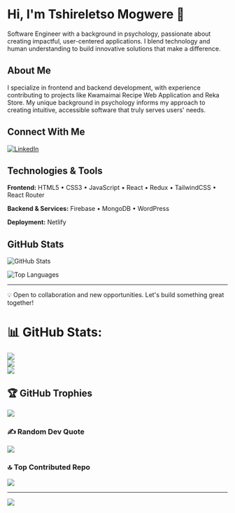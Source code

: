 # Hi, I'm Tshireletso Mogwere 👋

Software Engineer with a background in psychology, passionate about creating impactful, user-centered applications. I blend technology and human understanding to build innovative solutions that make a difference.

## About Me

I specialize in frontend and backend development, with experience contributing to projects like Kwamaimai Recipe Web Application and Reka Store. My unique background in psychology informs my approach to creating intuitive, accessible software that truly serves users' needs.

## Connect With Me

[![LinkedIn](https://img.shields.io/badge/LinkedIn-0A66C2?style=flat&logo=linkedin&logoColor=white)](https://www.linkedin.com/in/tshireletso-mogwere-8aaba6246/)

## Technologies & Tools

**Frontend:** HTML5 • CSS3 • JavaScript • React • Redux • TailwindCSS • React Router

**Backend & Services:** Firebase • MongoDB • WordPress

**Deployment:** Netlify

## GitHub Stats

![GitHub Stats](https://github-readme-stats.vercel.app/api?username=TshireletsoMogwere&show_icons=true&theme=default&hide_border=true&count_private=true)

![Top Languages](https://github-readme-stats.vercel.app/api/top-langs/?username=TshireletsoMogwere&layout=compact&theme=default&hide_border=true)

---

💡 Open to collaboration and new opportunities. Let's build something great together!
# 📊 GitHub Stats:
![](https://github-readme-stats.vercel.app/api?username=TshireletsoMogwere&theme=default&hide_border=false&include_all_commits=true&count_private=true)<br/>
![](https://github-readme-streak-stats.herokuapp.com/?user=TshireletsoMogwere&theme=default&hide_border=false)<br/>
![](https://github-readme-stats.vercel.app/api/top-langs/?username=TshireletsoMogwere&theme=default&hide_border=false&include_all_commits=true&count_private=true&layout=compact)

## 🏆 GitHub Trophies
![](https://github-profile-trophy.vercel.app/?username=TshireletsoMogwere&theme=default&no-frame=true&no-bg=false&margin-w=4)

### ✍️ Random Dev Quote
![](https://quotes-github-readme.vercel.app/api?type=horizontal&theme=radical)

### 🔝 Top Contributed Repo
![](https://github-contributor-stats.vercel.app/api?username=TshireletsoMogwere&limit=5&theme=dark&combine_all_yearly_contributions=true)

---
[![](https://visitcount.itsvg.in/api?id=TshireletsoMogwere&icon=0&color=0)](https://visitcount.itsvg.in)

<!-- Proudly created with GPRM ( https://gprm.itsvg.in ) -->
